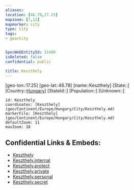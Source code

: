 ```yaml
---
aliases: 
location: [46.78,17.25]
mapzoom: [7,12] 
mapmarker: city 
type: City
tags:
- geo/City


SpocWebEntityId: 31400
isDeleted: false
confidential: public

title: Keszthely
---
```

[geo-lon::17.25]
[geo-lat::46.78]
[name::Keszthely]
[State::]
[Country::[Hungary](geo/Continent/Europe/Hungary.md)]
[StateId::]
[Population::]
[Unknown::]


```leaflet
id: Keszthely
coordinates: [Keszthely](geo/Continent/Europe/Hungary/City/Keszthely.md)
markerFile: [Keszthely](geo/Continent/Europe/Hungary/City/Keszthely.md)
defaultZoom: 11 
maxZoom: 18
```


## Confidential Links & Embeds: 
- [Keszthely](../../../../../../_public/geo/Continent/Europe/Hungary/City/Keszthely.md) 
- [Keszthely.internal](../../../../../../_internal/geo/Continent/Europe/Hungary/City/Keszthely.internal.md) 
- [Keszthely.protect](../../../../../../_protect/geo/Continent/Europe/Hungary/City/Keszthely.protect.md) 
- [Keszthely.private](../../../../../../_private/geo/Continent/Europe/Hungary/City/Keszthely.private.md) 
- [Keszthely.personal](../../../../../../_personal/geo/Continent/Europe/Hungary/City/Keszthely.personal.md) 
- [Keszthely.secret](../../../../../../_secret/geo/Continent/Europe/Hungary/City/Keszthely.secret.md) 

